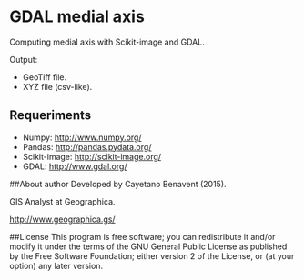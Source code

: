 # GDAL medial axis
Computing medial axis with Scikit-image and GDAL.

Output:
- GeoTiff file.
- XYZ file (csv-like).

## Requeriments
- Numpy: http://www.numpy.org/
- Pandas: http://pandas.pydata.org/
- Scikit-image: http://scikit-image.org/
- GDAL: http://www.gdal.org/

##About author
Developed by Cayetano Benavent (2015).

GIS Analyst at Geographica.

http://www.geographica.gs/

##License
This program is free software; you can redistribute it and/or modify
it under the terms of the GNU General Public License as published by
the Free Software Foundation; either version 2 of the License, or
(at your option) any later version.
